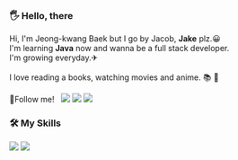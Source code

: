 <article class="markdown-body entry-content container-lg f5" itemprop="text"><h3 dir="auto">🖐 Hello, there</h3>
Hi, I'm Jeong-kwang Baek but I go by Jacob, <b>Jake</b> plz.😀<br>
 I'm learning <b>Java</b> now and wanna be a full stack developer.<br>
 I'm growing everyday.✈<br><br>
 I love reading a books, watching movies and anime. 📚 🎥<br>
</p>
🎈Follow me!&nbsp&nbsp
<a href="-" target="_blank"><img src="https://img.shields.io/badge/techBlog-0291FF?style=flat-square&logo=Blogger&logoColor=white"/></a>
<a href="https://www.instagram.com/jaykaybaek" target="_blank"><img src="https://img.shields.io/badge/Instagram-E4405F?style=flat-square&logo=Instagram&logoColor=white"/></a>
<a href="mailto:jaykaybaek@gmail.com"><img src="https://img.shields.io/badge/jaykaybaek@gmail.com-EA4335?style=flat-square&logo=Gmail&logoColor=white&link=mailto:jaykaybaek@gmail.com"/></a>

 
<article class="markdown-body entry-content container-lg f5" itemprop="text"><h3 dir="auto">🛠 My Skills</h3>
  <a href="" target="_blank"><img src="https://img.shields.io/badge/JAVA-5382A1?style=flat-square&logo=CoffeeScript&logoColor=white"/></a>
  <a href="" target="_blank"><img src="https://img.shields.io/badge/JAVA-5382A1?style=flat-square"></a>
